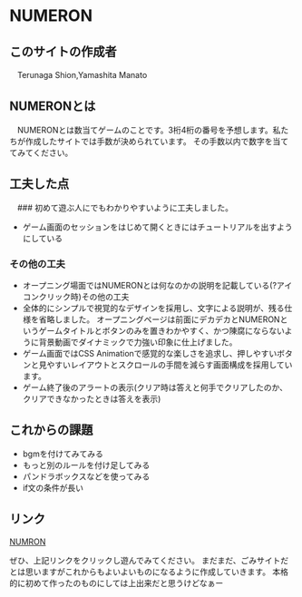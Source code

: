 # NUMERON
## このサイトの作成者
　Terunaga Shion,Yamashita Manato
## NUMERONとは
　NUMERONとは数当てゲームのことです。3桁4桁の番号を予想します。私たちが作成したサイトでは手数が決められています。
 その手数以内で数字を当ててみてください。
## 工夫した点

　### 初めて遊ぶ人にでもわかりやすいように工夫しました。
  - ゲーム画面のセッションをはじめて開くときにはチュートリアルを出すようにしている
  ### その他の工夫
  - オープニング場面ではNUMERONとは何なのかの説明を記載している(?アイコンクリック時)その他の工夫
  - 全体的にシンプルで視覚的なデザインを採用し、文字による説明が、残る仕様を省略しました。
  オープニングページは前面にデカデカとNUMERONというゲームタイトルとボタンのみを置きわかやすく、かつ陳腐にならないように背景動画でダイナミックで力強い印象に仕上げました。
  - ゲーム画面ではCSS Animationで感覚的な楽しさを追求し、押しやすいボタンと見やすいレイアウトとスクロールの手間を減らす画面構成を採用しています。
  - ゲーム終了後のアラートの表示(クリア時は答えと何手でクリアしたのか、クリアできなかったときは答えを表示)

## これからの課題
 - bgmを付けてみてみる
 - もっと別のルールを付け足してみる
 - パンドラボックスなどを使ってみる
 - if文の条件が長い

## リンク
[NUMRON](https://teru12012000.github.io/project/dirs/src/numeron.html)

ぜひ、上記リンクをクリックし遊んでみてください。
まだまだ、ごみサイトだとは思いますがこれからもよいよいものになるように作成していきます。
本格的に初めて作ったのものにしては上出来だと思うけどなぁー
